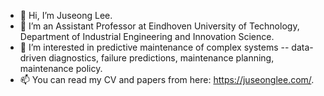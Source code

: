 - 👋 Hi, I’m Juseong Lee.
- 🌱 I’m an Assistant Professor at Eindhoven University of Technology, Department of Industrial Engineering and Innovation Science.
- 👀 I’m interested in predictive maintenance of complex systems -- data-driven diagnostics, failure predictions, maintenance planning, maintenance policy.
- 📫 You can read my CV and papers from here: https://juseonglee.com/.
